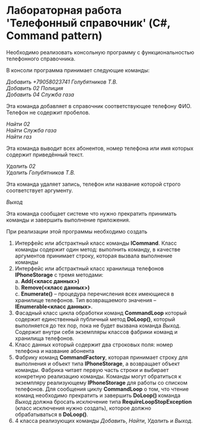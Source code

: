 # Лабораторная работа 'Телефонный справочник' (C#, Command pattern)

Необходимо реализовать консольную программу с функциональностью телефонного справочника.

В консоли программа принимает следующие команды:

*Добавить +79058023741 Голубятников Т.В.*<br />
*Добавить 02 Полиция*<br />
*Добавить 04 Служба газа*

Эта команда добавляет в справочник соответствующее телефону ФИО. Телефон не содержит пробелов.

*Найти 02*<br />
*Найти Служба газа*<br />
*Найти газ*

Эта команда выводит всех абонентов, номер телефона или имя которых содержит приведённый текст.

*Удалить 02*<br />
*Удалить Голубятников Т.В.*

Эта команда удаляет запись, телефон или название которой строго соответствует аргументу.

*Выход*

Эта команда сообщает системе что нужно прекратить принимать команды и завершить выполнение приложения.

При реализации этой программы необходимо создать

1.	Интерфейс или абстрактный класс команды **ICommand**. Класс команды содержит один метод: выполнить команду, в качестве аргументов принимает строку, которая вызвала выполнение команды<br />
2.	Интерфейс или абстрактный класс хранилища телефонов **IPhoneStorage** с тремя методами:<br />
a.	**Add(<класс данных>)**<br />
b.	**Remove(<класс данных>)**<br />
c.	**Enumerate()** – процедура перечисления всех имеющиеся в хранилище телефонов. Тип возвращаемого значения – **IEnumerable<класс данных>**.<br />
3.	Фасадный класс цикла обработки команд **CommandLoop** который содержит единственный публичный метод **DoLoop()**, который выполняется до тех пор, пока не будет вызвана команда *Выход*. Содержит внутри себя экземпляры классов фабрики команд и хранилища телефонов.<br />
4.	Класс данных который содержит два строковых поля: номер телефона и название абонента<br />
5.	Фабрику команд **CommandFactory**, которая принимает строку для выполнения и объект типа **IPhoneStorage**, а возвращает объект команды.
Фабрика читает первую часть строки и выбирает конкретную реализацию команды. Команды могут обратиться к экземпляру реализующему **IPhoneStorage** для работы со списком телефонов. Для сообщения циклу **CommandLoop** о том, что чтение команд необходимо прекратить и завершить **DoLoop()** команда *Выход* должна бросать исключение типа **RequireLoopStopException** (класс исключения нужно создать), которое должно обрабатываться в **DoLoop()**.<br />
6.	4 класса реализующих команды *Добавить*, *Найти*, *Удалить* и *Выход*.
